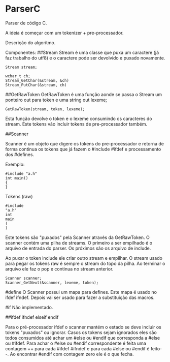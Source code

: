 # ParserC

Parser de código C.

A ideia é começar com um tokenizer + pre-processador.

Descrição do algorítmo.

Componentes:
##Stream
Stream é uma classe que puxa um caractere (já faz trabalho do utf8) e o caractere pode ser devolvido e puxado novamente.

```
Stream stream;

wchar_t ch;
Stream_GetChar(&stream, &ch)
Stream_PutChar(&stream, ch)
```
##GetRawToken
GetRawToken é uma função aonde se passa o Stream um ponteiro out para token e uma string out lexeme;
```
GetRawToken(stream, token, lexeme);
```
Esta função devolve o token e o lexeme consumindo os caracteres do stream.
Este tokens vão incluir tokens de pre-processador também.

##Scanner

Scanner é um objeto que digere os tokens do pre-processador e retorna de forma continua os tokens que já fazem o #include #ifdef e processamento dos #defines.


Exemplo:
```
#include "a.h"
int main()
{
}
```

Tokens (raw)

```
#include
"a.h"
int
main
(
)
```

Este tokens são "puxados" pela Scanner através da GetRawToken.
O scanner contém uma pilha de streams.  O primeiro a ser empilhado é o arquivo de entrada do parser. Os próximos são os arquivo de include.

Ao puxar o token include ele criar outro stream e empilhar. O stream usado para pegar os tokens raw é sempre o stream do topo da pilha.
Ao terminar o arquivo ele faz o pop e continua no stream anterior.

```
Scanner scanner;
Scanner_GetNext(&scanner, lexeme, token);
```

#define
O Scanner possui um mapa para defines. Este mapa é usado no ifdef ifndef.
Depois vai ser usado para fazer a substituição das macros.

#if
Não implementado.

##ifdef ifndef elseif endif

Para o pré-procesador ifdef o scanner mantém o estado se deve incluir os tokens "puxados" ou ignorar.
Casos os tokens sejam ignorados eles são todos consumidos até achar um #else ou #endif que corresponda a #else ou #ifdef.
Para achar o #else ou #endif correspondente é feita uma contagem ++ para cada #ifdef #ifndef e para cada #else ou #endif  é feito--.
Ao encontrar #endif com contagem zero ele é o que fecha.






